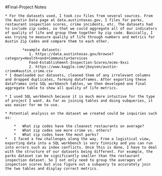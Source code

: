 #Final-Project Notes

    * For the datasets used, I took csv files from several sources. From the Austin Data page at data.austintexas.gov, I files for parks, restaurant inspection scores, crime incidents, etc. The datasets had to include zip codes, so that we could aggregate all of our indicators of quality of life and group them together by zip code. Basically, I was trying to measure quality of life through numbers and metrics for Austin Zip Codes and compare them to each other.
            
            *example datasets:
               1. https://data.austintexas.gov/browse?category=Health+and+Community+Services
               Food-Establishment-Inspection-Scores/ecmv-9xxi
               2. https://www.kaggle.com/jboysen/austin-crime#austin_crime.csv
    * I downloaded our datasets, cleaned them of any irrelevant columns and dropped duplicates, forming dataframes. After exporting these dataframes into SQL workbench tables, we then developed one final aggregate table to show all quality of life metrics.
    
    * I used SQL workbench because it is much more intuitive for the type of project I want. As far as joining tables and doing subqueries, it was easier for me to use.

    * Potential analysis on the dataset we created could be inquiries such as:

        *   What zip codes have the cleanest restaurants on average?
        *   What zip codes see more crime vs. others?
        *   What zip codes have the most parks?
    *   I faced a few challenges along the way. From a logistical view, exporting data into a SQL workbench is very finnicky and you can run into errors such as index conflicts. Once this is done, I have to deal with the structure of our datasets being different. For example, the parks dataset can be significantly smaller than the restaurant inspection dataset. So I not only need to group the averages of inspection scores but also figure out a subquery to accurately join the two tables and display correct metrics. 

